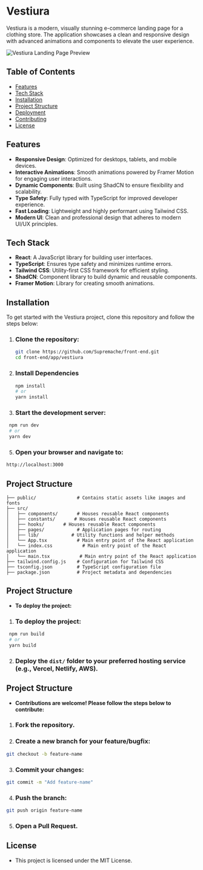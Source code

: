 # Vestiura

Vestiura is a modern, visually stunning e-commerce landing page for a clothing store. The application showcases a clean and responsive design with advanced animations and components to elevate the user experience.

![Vestiura Landing Page Preview](https://github.com/user-attachments/assets/aa1ee0f7-18c8-4356-9bbd-7f22461e263f)

## Table of Contents
- [Features](#features)
- [Tech Stack](#tech-stack)
- [Installation](#installation)
- [Project Structure](#project-structure)
- [Deployment](#deployment)
- [Contributing](#contributing)
- [License](#license)

## Features
- **Responsive Design**: Optimized for desktops, tablets, and mobile devices.
- **Interactive Animations**: Smooth animations powered by Framer Motion for engaging user interactions.
- **Dynamic Components**: Built using ShadCN to ensure flexibility and scalability.
- **Type Safety**: Fully typed with TypeScript for improved developer experience.
- **Fast Loading**: Lightweight and highly performant using Tailwind CSS.
- **Modern UI**: Clean and professional design that adheres to modern UI/UX principles.

## Tech Stack
- **React**: A JavaScript library for building user interfaces.
- **TypeScript**: Ensures type safety and minimizes runtime errors.
- **Tailwind CSS**: Utility-first CSS framework for efficient styling.
- **ShadCN**: Component library to build dynamic and reusable components.
- **Framer Motion**: Library for creating smooth animations.

## Installation
To get started with the Vestiura project, clone this repository and follow the steps below:

1. ### Clone the repository:
   ```bash
   git clone https://github.com/Supremache/front-end.git
   cd front-end/app/vestiura

2. ### Install Dependencies
   ```bash
   npm install
   # or
   yarn install

4. ### Start the development server:
  ```bash
   npm run dev
   # or
   yarn dev
   ```


5. ### Open your browser and navigate to:
  ```bash
  http://localhost:3000
  ```


## Project Structure
  ```Code
  ├── public/               # Contains static assets like images and fonts
  ├── src/
  │   ├── components/       # Houses reusable React components
  │   ├── constants/       # Houses reusable React components
  │   ├── hooks/       # Houses reusable React components
  │   ├── pages/            # Application pages for routing
  │   ├── lib/            # Utility functions and helper methods
  │   └── App.tsx           # Main entry point of the React application
  │   └── index.css           # Main entry point of the React application
  │   └── main.tsx           # Main entry point of the React application
  ├── tailwind.config.js    # Configuration for Tailwind CSS
  ├── tsconfig.json         # TypeScript configuration file
  ├── package.json          # Project metadata and dependencies
  ```

## Project Structure

- **To deploy the project:**
1. ### To deploy the project:
  ```bash
   npm run build
   # or
   yarn build
   ```

2. ### Deploy the ```dist/``` folder to your preferred hosting service (e.g., Vercel, Netlify, AWS).

## Project Structure

- **Contributions are welcome! Please follow the steps below to contribute:**

1. ### Fork the repository.
2. ### Create a new branch for your feature/bugfix:
  ```bash
  git checkout -b feature-name
  ```

3. ### Commit your changes:
  ```bash
  git commit -m "Add feature-name"
  ```

4. ### Push the branch:
  ```bash
  git push origin feature-name
  ```

5. ### Open a Pull Request.

## License

- This project is licensed under the MIT License.



